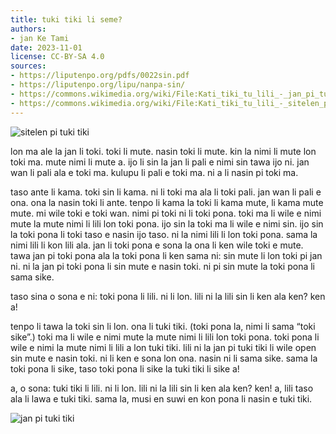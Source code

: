 ```yaml
---
title: tuki tiki li seme?
authors:
- jan Ke Tami
date: 2023-11-01
license: CC-BY-SA 4.0
sources:
- https://liputenpo.org/pdfs/0022sin.pdf
- https://liputenpo.org/lipu/nanpa-sin/
- https://commons.wikimedia.org/wiki/File:Kati_tiki_tu_lili_-_jan_pi_tuki_tiki.png
- https://commons.wikimedia.org/wiki/File:Kati_tiki_tu_lili_-_sitelen_pi_tuki_tiki.png
---
```


![sitelen pi tuki tiki](https://upload.wikimedia.org/wikipedia/commons/c/c7/Kati_tiki_tu_lili_-_sitelen_pi_tuki_tiki.png)

lon ma ale la jan li toki. toki li mute. nasin toki li mute. kin la nimi li mute lon toki ma. mute nimi li mute a. ijo li sin la jan li pali e nimi sin tawa ijo ni. jan wan li pali ala e toki ma. kulupu li pali e toki ma. ni a li nasin pi toki ma.

taso ante li kama. toki sin li kama. ni li toki ma ala li toki pali. jan wan li pali e ona. ona la nasin toki li ante. tenpo li kama la toki li kama mute, li kama mute mute. mi wile toki e toki wan. nimi pi toki ni li toki pona. toki ma li wile e nimi mute la mute nimi li lili lon toki pona. ijo sin la toki ma li wile e nimi sin. ijo sin la toki pona li toki taso e nasin ijo taso. ni la nimi lili li lon toki pona. sama la nimi lili li kon lili ala. jan li toki pona e sona la ona li ken wile toki e mute. tawa jan pi toki pona ala la toki pona li ken sama ni: sin mute li lon toki pi jan ni. ni la jan pi toki pona li sin mute e nasin toki. ni pi sin mute la toki pona li sama sike.

taso sina o sona e ni: toki pona li lili. ni li lon. lili ni la lili sin li ken ala ken? ken a!

tenpo li tawa la toki sin li lon. ona li tuki tiki. (toki pona la, nimi li sama “toki sike”.) toki ma li wile e nimi mute la mute nimi li lili lon toki pona. toki pona li wile e nimi la mute nimi li lili a lon tuki tiki. lili ni la jan pi tuki tiki li wile open sin mute e nasin toki. ni li ken e sona lon ona. nasin ni li sama sike. sama la toki pona li sike, taso toki pona li sike la tuki tiki li sike a!

a, o sona: tuki tiki li lili. ni li lon. lili ni la lili sin li ken ala ken? ken! a, lili taso ala li lawa e tuki tiki. sama la, musi en suwi en kon pona li nasin e tuki tiki.

![jan pi tuki tiki](https://upload.wikimedia.org/wikipedia/commons/e/ef/Kati_tiki_tu_lili_-_jan_pi_tuki_tiki.png)